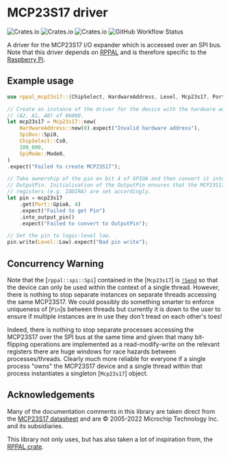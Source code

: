 # MCP23S17 driver

![Crates.io](https://img.shields.io/crates/v/rppal-mcp23s17)
![Crates.io](https://img.shields.io/crates/d/rppal-mcp23s17)
![Crates.io](https://img.shields.io/crates/l/rppal-mcp23s17)
![GitHub Workflow Status](https://img.shields.io/github/workflow/status/solimike/rppal-mcp23s17/CI)

A driver for the MCP23S17 I/O expander which is accessed over an SPI bus. Note that
this driver depends on [RPPAL](https://docs.golemparts.com/rppal) and is therefore
specific to the [Raspberry Pi](https://www.raspberrypi.org/).

## Example usage

``` rust no_run
use rppal_mcp23s17::{ChipSelect, HardwareAddress, Level, Mcp23s17, Port, RegisterAddress, SpiBus, SpiMode};

// Create an instance of the driver for the device with the hardware address
// (A2, A1, A0) of 0b000.
let mcp23s17 = Mcp23s17::new(
    HardwareAddress::new(0).expect("Invalid hardware address"),
    SpiBus::Spi0,
    ChipSelect::Cs0,
    100_000,
    SpiMode::Mode0,
)
.expect("Failed to create MCP23S17");

// Take ownership of the pin on bit 4 of GPIOA and then convert it into an
// OutputPin. Initialisation of the OutputPin ensures that the MCP23S17
// registers (e.g. IODIRA) are set accordingly.
let pin = mcp23s17
    .get(Port::GpioA, 4)
    .expect("Failed to get Pin")
    .into_output_pin()
    .expect("Failed to convert to OutputPin");

// Set the pin to logic-level low.
pin.write(Level::Low).expect("Bad pin write");
```

## Concurrency Warning

Note that the [`rppal::spi::Spi`] contained in the [`Mcp23s17`] is
[`!Send`](std::marker::Send) so that the device can only be used within the
context of a single thread. However, there is nothing to stop separate instances on
separate threads accessing the same MCP23S17. We could possibly do something smarter
to enforce uniqueness of [`Pin`]s between threads but currently it is down to the user
to ensure if multiple instances are in use they don't tread on each other's toes!

Indeed, there is nothing to stop separate processes accessing the MCP23S17 over the
SPI bus at the same time and given that many bit-flipping operations are implemented
as a read-modify-write on the relevant registers there are huge windows for race
hazards between processes/threads. Clearly much more reliable for everyone if a
single process "owns" the MCP23S17 device and a single thread within that process
instantiates a singleton [`Mcp23s17`] object.

## Acknowledgements

Many of the documentation comments in this library are taken direct from the
[MCP23S17 datasheet](https://www.microchip.com/en-us/product/MCP23S17) and are
© 2005-2022 Microchip Technology Inc. and its subsidiaries.

This library not only uses, but has also taken a lot of inspiration from, the
[RPPAL crate](https://crates.io/crates/rppal).
